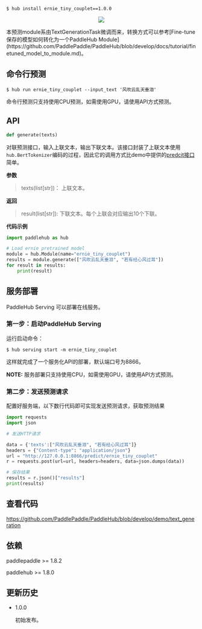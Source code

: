```shell
$ hub install ernie_tiny_couplet==1.0.0
```
<p align="center">
<img src="https://paddlehub.bj.bcebos.com/paddlehub-img%2Fernie_tiny_framework.PNG" hspace='10'/> <br />
</p>
本预测module系由TextGenerationTask微调而来，转换方式可以参考[Fine-tune保存的模型如何转化为一个PaddleHub Module](https://github.com/PaddlePaddle/PaddleHub/blob/develop/docs/tutorial/finetuned_model_to_module.md)。

## 命令行预测

```shell
$ hub run ernie_tiny_couplet --input_text '风吹云乱天垂泪'
```
命令行预测只支持使用CPU预测，如需使用GPU，请使用API方式预测。

## API
```python
def generate(texts)
```

对联预测接口，输入上联文本，输出下联文本。该接口封装了上联文本使用`hub.BertTokenizer`编码的过程，因此它的调用方式比demo中提供的[predcit接口](https://github.com/PaddlePaddle/PaddleHub/blob/develop/demo/text_generation/predict.py#L83)简单。

**参数**

> texts(list[str])： 上联文本。

**返回**

> result(list[str]): 下联文本。每个上联会对应输出10个下联。

**代码示例**

```python
import paddlehub as hub

# Load ernie pretrained model
module = hub.Module(name="ernie_tiny_couplet")
results = module.generate(["风吹云乱天垂泪", "若有经心风过耳"])
for result in results:
    print(result)
```

## 服务部署

PaddleHub Serving 可以部署在线服务。

### 第一步：启动PaddleHub Serving

运行启动命令：
```shell
$ hub serving start -m ernie_tiny_couplet
```

这样就完成了一个服务化API的部署，默认端口号为8866。

**NOTE:** 服务部署只支持使用CPU，如需使用GPU，请使用API方式预测。

### 第二步：发送预测请求

配置好服务端，以下数行代码即可实现发送预测请求，获取预测结果

```python
import requests
import json

# 发送HTTP请求

data = {'texts':["风吹云乱天垂泪", "若有经心风过耳"]}
headers = {"Content-type": "application/json"}
url = "http://127.0.0.1:8866/predict/ernie_tiny_couplet"
r = requests.post(url=url, headers=headers, data=json.dumps(data))

# 保存结果
results = r.json()["results"]
print(results)
```

##   查看代码

https://github.com/PaddlePaddle/PaddleHub/blob/develop/demo/text_generation


## 依赖

paddlepaddle >= 1.8.2

paddlehub >= 1.8.0

## 更新历史

* 1.0.0

  初始发布。
